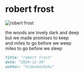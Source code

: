 # robert frost
![robert frost](images/robert%20frost.jpeg)

the woods are lovely dark and deep<br/>
but we made promises to keep<br/>
and miles to go before we weep<br/>
miles to go before we sleep

```markdown
title: "robert frost"
date: "2024-11-30"
author: "hideodaikoku"
```